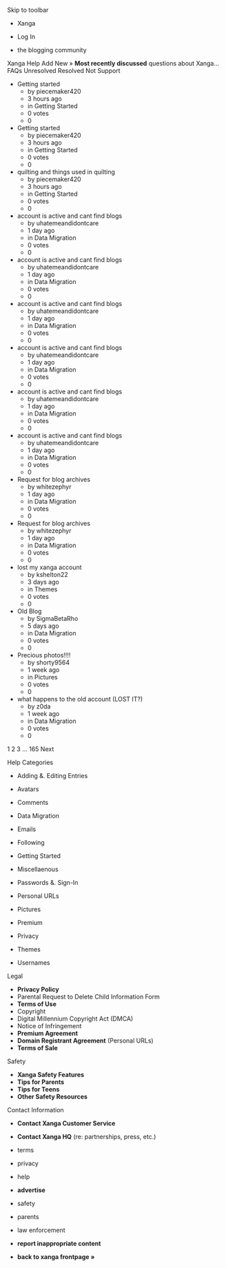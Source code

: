 Skip to toolbar

*   Xanga

*   Log In

*   the blogging community

Xanga Help Add New » **Most recently discussed** questions about Xanga… FAQs Unresolved Resolved Not Support

*   Getting started
    *   by piecemaker420
    *   3 hours ago
    *   in Getting Started
    *   0 votes
    *   0
*   Getting started
    *   by piecemaker420
    *   3 hours ago
    *   in Getting Started
    *   0 votes
    *   0
*   quilting and things used in quilting
    *   by piecemaker420
    *   3 hours ago
    *   in Getting Started
    *   0 votes
    *   0
*   account is active and cant find blogs
    *   by uhatemeandidontcare
    *   1 day ago
    *   in Data Migration
    *   0 votes
    *   0
*   account is active and cant find blogs
    *   by uhatemeandidontcare
    *   1 day ago
    *   in Data Migration
    *   0 votes
    *   0
*   account is active and cant find blogs
    *   by uhatemeandidontcare
    *   1 day ago
    *   in Data Migration
    *   0 votes
    *   0
*   account is active and cant find blogs
    *   by uhatemeandidontcare
    *   1 day ago
    *   in Data Migration
    *   0 votes
    *   0
*   account is active and cant find blogs
    *   by uhatemeandidontcare
    *   1 day ago
    *   in Data Migration
    *   0 votes
    *   0
*   account is active and cant find blogs
    *   by uhatemeandidontcare
    *   1 day ago
    *   in Data Migration
    *   0 votes
    *   0
*   Request for blog archives
    *   by whitezephyr
    *   1 day ago
    *   in Data Migration
    *   0 votes
    *   0
*   Request for blog archives
    *   by whitezephyr
    *   1 day ago
    *   in Data Migration
    *   0 votes
    *   0
*   lost my xanga account
    *   by kshelton22
    *   3 days ago
    *   in Themes
    *   0 votes
    *   0
*   Old Blog
    *   by SigmaBetaRho
    *   5 days ago
    *   in Data Migration
    *   0 votes
    *   0
*   Precious photos!!!!
    *   by shorty9564
    *   1 week ago
    *   in Pictures
    *   0 votes
    *   0
*   what happens to the old account (LOST IT?)
    *   by z0da
    *   1 week ago
    *   in Data Migration
    *   0 votes
    *   0

1 2 3 ... 165 Next

Help Categories

*   Adding &. Editing Entries
*   Avatars
*   Comments
*   Data Migration
*   Emails
*   Following
*   Getting Started
*   Miscellaenous

*   Passwords &. Sign-In
*   Personal URLs
*   Pictures
*   Premium
*   Privacy
*   Themes
*   Usernames

Legal

*   **Privacy Policy**
*   Parental Request to Delete Child Information Form
*   **Terms of Use**
*   Copyright
*   Digital Millennium Copyright Act (DMCA)
*   Notice of Infringement
*   **Premium Agreement**
*   **Domain Registrant Agreement** (Personal URLs)
*   **Terms of Sale**

Safety

*   **Xanga Safety Features**
*   **Tips for Parents**
*   **Tips for Teens**
*   **Other Safety Resources**

Contact Information

*   **Contact Xanga Customer Service**
*   **Contact Xanga HQ** (re: partnerships, press, etc.)

*   terms
*   privacy
*   help
*   **advertise**

*   safety
*   parents
*   law enforcement
*   **report inappropriate content**

*   **back to xanga frontpage »**